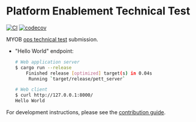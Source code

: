 # Platform Enablement Technical Test

[![CI](https://github.com/azriel91/myob_interview/workflows/CI/badge.svg)](https://github.com/azriel91/myob_interview/actions?query=workflow%3ACI) [![codecov](https://codecov.io/gh/azriel91/myob_interview/branch/master/graph/badge.svg)](https://codecov.io/gh/azriel91/myob_interview)

MYOB [ops technical test] submission.

* "Hello World" endpoint:


    ```bash
    # Web application server
    $ cargo run --release
        Finished release [optimized] target(s) in 0.04s
         Running `target/release/pett_server`
    ```

    ```bash
    # Web client
    $ curl http://127.0.0.1:8000/
    Hello World
    ```

For development instructions, please see the [contribution guide].

[contribution guide]: CONTRIBUTING.md
[ops technical test]: https://github.com/MYOB-Technology/ops-technical-test
